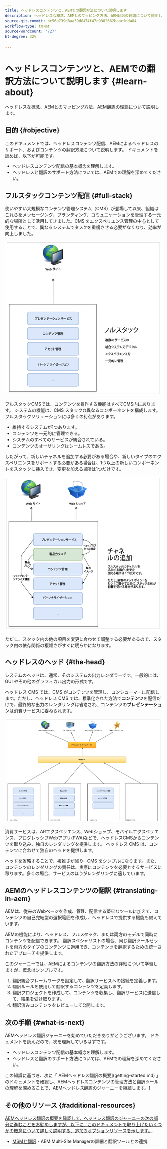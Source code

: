 ```yaml
---
title: ヘッドレスコンテンツと、AEMでの翻訳方法について説明します
description: ヘッドレスな概念、AEMとのマッピング方法、AEM翻訳の理論について説明します。
source-git-commit: bc56a739d8aa59d8474f47c9882662baacfdda84
workflow-type: tm+mt
source-wordcount: '727'
ht-degree: 32%

---
```


# ヘッドレスコンテンツと、AEMでの翻訳方法について説明します {#learn-about}

ヘッドレスな概念、AEMとのマッピング方法、AEM翻訳の理論について説明します。

## 目的 {#objective}

このドキュメントでは、ヘッドレスコンテンツ配信、AEMによるヘッドレスのサポート、およびコンテンツの翻訳方法について説明します。 ドキュメントを読めば、以下が可能です。

* ヘッドレスコンテンツ配信の基本概念を理解します。
* ヘッドレスと翻訳のサポート方法については、AEMでの理解を深めてください。

## フルスタックコンテンツ配信 {#full-stack}

使いやすい大規模なコンテンツ管理システム（CMS）が登場して以来、組織はこれらをメッセージング、ブランディング、コミュニケーションを管理する一元的な場所として活用してきました。CMS をエクスペリエンス管理の中心として使用することで、異なるシステムでタスクを重複させる必要がなくなり、効率が向上しました。

![従来のフルスタック CMS](/help/journey-headless/developer/assets/full-stack.png)

フルスタックCMSでは、コンテンツを操作する機能はすべてCMS内にあります。 システムの機能は、CMS スタックの異なるコンポーネントを構成します。フルスタックソリューションには多くの利点があります。

* 維持するシステムが1つあります。
* コンテンツを一元的に管理できる。
* システムのすべてのサービスが統合されている。
* コンテンツのオーサリングはシームレスである。

したがって、新しいチャネルを追加する必要がある場合や、新しいタイプのエクスペリエンスをサポートする必要がある場合は、1つ以上の新しいコンポーネントをスタックに挿入でき、変更を加える場所は1つだけです。

![スタックへの新しいチャネルの追加](/help/journey-headless/developer/assets/adding-channel.png)

ただし、スタック内の他の項目を変更に合わせて調整する必要があるので、スタック内の依存関係の複雑さがすぐに明らかになります。

## ヘッドレスのヘッド {#the-head}

システムのヘッドは、通常、そのシステムの出力レンダラーです。一般的には、GUI やその他のグラフィカル出力の形式です。

ヘッドレス CMS では、CMS がコンテンツを管理し、コンシューマーに配信します。ただし、ヘッドレス CMS では、標準化された方法で&#x200B;**コンテンツ**&#x200B;を配信だけで、最終的な出力のレンダリングは省略され、コンテンツの&#x200B;**プレゼンテーション**&#x200B;は消費サービスに委ねられます。

![ヘッドレス CMS](/help/journey-headless/developer/assets/headless-cms.png)

消費サービスは、ARエクスペリエンス、Webショップ、モバイルエクスペリエンス、プログレッシブWebアプリ(PWA)などで、ヘッドレスCMSからコンテンツを取り込み、独自のレンダリングを提供します。 ヘッドレス CMS は、コンテンツに合わせて独自のヘッドを提供します。

ヘッドを省略することで、複雑さが減り、CMS をシンプルになります。また、コンテンツのレンダリングの責任は、実際にコンテンツを必要とするサービスに移ります。多くの場合、サービスのほうがレンダリングに適しています。

## AEMのヘッドレスコンテンツの翻訳 {#translating-in-aem}

AEMは、従来のWebページを作成、管理、配信する堅牢なツールに加えて、コンテンツの自己完結型の選択範囲を作成し、ヘッドレスで提供する機能も備えています。

AEMの機能により、ヘッドレス、フルスタック、または両方のモデルで同時にコンテンツを配信できます。 翻訳スペシャリストの場合、同じ翻訳ツールセットを両方のタイプのコンテンツに適用でき、コンテンツを翻訳するための統一されたアプローチを提供します。

このジャーニーでは、AEMによるコンテンツの翻訳方法の詳細について学習しますが、概念はシンプルです。

1. 翻訳統合フレームワークを設定して、翻訳サービスへの接続を定義します。
1. 翻訳ルールを使用して翻訳するコンテンツを定義します。
1. 翻訳プロジェクトを作成して、コンテンツを収集し、翻訳サービスに送信して、結果を受け取ります。
1. 翻訳済みコンテンツをレビューして公開します。

## 次の手順 {#what-is-next}

AEMヘッドレス翻訳ジャーニーを始めていただきありがとうございます。 ドキュメントを読んだので、次を理解しているはずです。

* ヘッドレスコンテンツ配信の基本概念を理解します。
* ヘッドレスと翻訳のサポート方法については、AEMでの理解を深めてください。

この知識に基づき、次に「 AEMヘッドレス翻訳の概要](getting-started.md) 」のドキュメントを確認し、AEMヘッドレスコンテンツの管理方法と翻訳ツールの理解を深めることで、AEMヘッドレス翻訳のジャーニーを継続します。[

## その他のリソース {#additional-resources}

[AEMヘッドレス翻訳の概要を確認して、ヘッドレス翻訳のジャーニーの次の部分に進むことをお勧めしますが、以下に、このドキュメントで取り上げたいくつかの概念について詳しく説明する、追加のオプションリソースを示します。](getting-started.md)

* [MSMと翻訳](/help/sites-cloud/administering/msm-and-translation.md)  - AEM Multi-Site Managerの詳細と翻訳ツールとの連携
